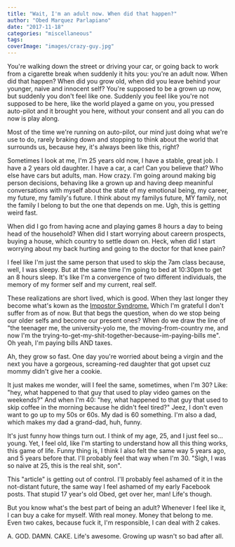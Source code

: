 ```yaml
---
title: "Wait, I'm an adult now. When did that happen?"
author: "Obed Marquez Parlapiano"
date: "2017-11-18"
categories: "miscellaneous"
tags:
coverImage: "images/crazy-guy.jpg"
---
```


You're walking down the street or driving your car, or going back to work from a cigarette break when suddenly it hits you: you're an adult now. When did that happen? When did you grow old, when did you leave behind your younger, naive and innocent self? You're supposed to be a grown up now, but suddenly you don't feel like one. Suddenly you feel like you're not supposed to be here, like the world played a game on you, you pressed auto-pilot and it brought you here, without your consent and all you can do now is play along.

Most of the time we're running on auto-pilot, our mind just doing what we're use to do, rarely braking down and stopping to think about the world that surrounds us, because hey, it's always been like this, right?

Sometimes I look at me, I'm 25 years old now, I have a stable, great job. I have a 2 years old daughter. I have a car, a car! Can you believe that? Who else have cars but adults, man. How crazy. I'm going around making big person decisions, behaving like a grown up and having deep meaninful conversations with myself about the state of my emotional being, my career, my future, my family's future. I think about my familys future, MY family, not the family I belong to but the one that depends on me. Ugh, this is getting weird fast.

When did I go from having acne and playing games 8 hours a day to being head of the household? When did I start worrying about careern prospects, buying a house, which country to settle down on. Heck, when did I start worrying about my back hurting and going to the doctor for that knee pain?

I feel like I'm just the same person that used to skip the 7am class because, well, I was sleepy. But at the same time I'm going to bed at 10:30pm to get an 8 hours sleep. It's like I'm a convergence of two different individuals, the memory of my former self and my current, real self.

These realizations are short lived, which is good. When they last longer they become what's kown as the [Impostor Syndrome.](https://en.wikipedia.org/wiki/Impostor_syndrome) Which I'm grateful I don't suffer from as of now. But that begs the question, when do we stop being our older selfs and become our present ones? When do we draw the line of "the teenager me, the university-yolo me, the moving-from-country me, and now I'm the trying-to-get-my-shit-together-because-im-paying-bills me". Oh yeah, I'm paying bills AND taxes.

Ah, they grow so fast. One day you're worried about being a virgin and the next you have a gorgeous, screaming-red daughter that got upset cuz mommy didn't give her a cookie.

It just makes me wonder, will I feel the same, sometimes, when I'm 30? Like: "hey, what happened to that guy that used to play video games on the weekends?" And when I'm 40: "hey, what happened to that guy that used to skip coffee in the morning because he didn't feel tired?" Jeez, I don't even want to go up to my 50s or 60s. My dad is 60 something. I'm also a dad, which makes my dad a grand-dad, huh, funny.

It's just funny how things turn out. I think of my age, 25, and I just feel so... young. Yet, I feel old, like I'm starting to understand how all this thing works, this game of life. Funny thing is, I think I also felt the same way 5 years ago, and 5 years before that. I'll probably feel that way when I'm 30. "Sigh, I was so naive at 25, this is the real shit, son".

This "article" is getting out of control. I'll probably feel ashamed of it in the not-distant future, the same way I feel ashamed of my early Facebook posts. That stupid 17 year's old Obed, get over her, man! Life's though.

But you know what's the best part of being an adult? Whenever I feel like it, I can buy a cake for myself. With real money. Money that belong to me. Even two cakes, because fuck it, I'm responsible, I can deal with 2 cakes.

A. GOD. DAMN. CAKE. Life's awesome. Growing up wasn't so bad after all.
